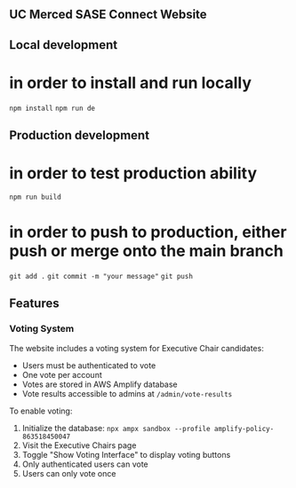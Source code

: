 ## UC Merced SASE Connect Website

## Local development

# in order to install and run locally
```npm install```
```npm run de```

## Production development

# in order to test production ability
```npm run build```

# in order to push to production, either push or merge onto the main branch
```git add .```
```git commit -m "your message"```
```git push```

## Features

### Voting System
The website includes a voting system for Executive Chair candidates:

- Users must be authenticated to vote
- One vote per account
- Votes are stored in AWS Amplify database
- Vote results accessible to admins at `/admin/vote-results`

To enable voting:
1. Initialize the database: `npx ampx sandbox --profile amplify-policy-863518450047`
2. Visit the Executive Chairs page
3. Toggle "Show Voting Interface" to display voting buttons
4. Only authenticated users can vote
5. Users can only vote once
